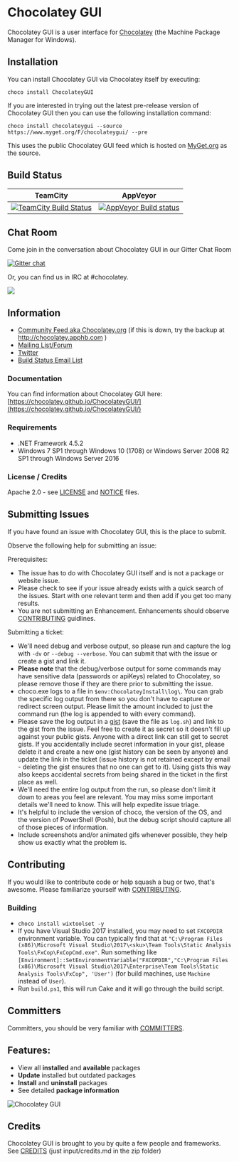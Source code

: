 # Chocolatey GUI

Chocolatey GUI is a user interface for [Chocolatey](http://chocolatey.org) (the Machine Package Manager for Windows).

## Installation
You can install Chocolatey GUI via Chocolatey itself by executing:

```choco install ChocolateyGUI```

If you are interested in trying out the latest pre-release version of Chocolatey GUI then you can use the following installation command:

```choco install chocolateygui --source https://www.myget.org/F/chocolateygui/ --pre```

This uses the public Chocolatey GUI feed which is hosted on [MyGet.org](https://www.myget.org) as the source.

## Build Status

TeamCity  | AppVeyor
------------- | -------------
[![TeamCity Build Status](http://img.shields.io/teamcity/codebetter/bt613.svg)](http://teamcity.codebetter.com/viewType.html?buildTypeId=bt613) | [![AppVeyor Build status](https://ci.appveyor.com/api/projects/status/t7p3ywv3msu5ahl7/branch/develop?svg=true)](https://ci.appveyor.com/project/chocolatey/chocolateygui/branch/develop)


## Chat Room

Come join in the conversation about Chocolatey GUI in our Gitter Chat Room

[![Gitter chat](https://badges.gitter.im/chocolatey/ChocolateyGUI.png)](https://gitter.im/chocolatey/ChocolateyGUI)

Or, you can find us in IRC at #chocolatey.

<a href="https://zenhub.io"><img src="https://raw.githubusercontent.com/ZenHubIO/support/master/zenhub-badge.png"></a>

## Information

 * [Community Feed aka Chocolatey.org](https://chocolatey.org) (if this is down, try the backup at http://chocolatey.apphb.com )
 * [Mailing List/Forum](http://groups.google.com/group/chocolateygui)
 * [Twitter](https://twitter.com/chocolateynuget)
 * [Build Status Email List](http://groups.google.com/group/chocolatey-build-status)

### Documentation

You can find information about Chocolatey GUI here: [https://chocolatey.github.io/ChocolateyGUI/](https://chocolatey.github.io/ChocolateyGUI/)

### Requirements
* .NET Framework 4.5.2
* Windows 7 SP1 through Windows 10 (1708) or Windows Server 2008 R2 SP1 through Windows Server 2016

### License / Credits
Apache 2.0 - see [LICENSE](https://github.com/chocolatey/chocolateygui/blob/develop/LICENSE) and [NOTICE](https://github.com/chocolatey/chocolateygui/blob/develop/NOTICE) files.

## Submitting Issues

If you have found an issue with Chocolatey GUI, this is the place to submit.

Observe the following help for submitting an issue:

Prerequisites:

 * The issue has to do with Chocolatey GUI itself and is not a package or website issue.
 * Please check to see if your issue already exists with a quick search of the issues. Start with one relevant term and then add if you get too many results.
 * You are not submitting an Enhancement. Enhancements should observe [CONTRIBUTING](https://github.com/chocolatey/chocolateygui/blob/develop/CONTRIBUTING.md) guidlines.

Submitting a ticket:

 * We'll need debug and verbose output, so please run and capture the log with `-dv` or `--debug --verbose`. You can submit that with the issue or create a gist and link it.
 * **Please note** that the debug/verbose output for some commands may have sensitive data (passwords or apiKeys) related to Chocolatey, so please remove those if they are there prior to submitting the issue.
 * choco.exe logs to a file in `$env:ChocolateyInstall\log\`. You can grab the specific log output from there so you don't have to capture or redirect screen output. Please limit the amount included to just the command run (the log is appended to with every command).
 * Please save the log output in a [gist](https://gist.github.com) (save the file as `log.sh`) and link to the gist from the issue. Feel free to create it as secret so it doesn't fill up against your public gists. Anyone with a direct link can still get to secret gists. If you accidentally include secret information in your gist, please delete it and create a new one (gist history can be seen by anyone) and update the link in the ticket (issue history is not retained except by email - deleting the gist ensures that no one can get to it). Using gists this way also keeps accidental secrets from being shared in the ticket in the first place as well.
 * We'll need the entire log output from the run, so please don't limit it down to areas you feel are relevant. You may miss some important details we'll need to know. This will help expedite issue triage.
 * It's helpful to include the version of choco, the version of the OS, and the version of PowerShell (Posh), but the debug script should capture all of those pieces of information.
 * Include screenshots and/or animated gifs whenever possible, they help show us exactly what the problem is.

## Contributing

If you would like to contribute code or help squash a bug or two, that's awesome. Please familiarize yourself with [CONTRIBUTING](https://github.com/chocolatey/chocolateygui/blob/develop/CONTRIBUTING.md).

### Building

* `choco install wixtoolset -y`
* If you have Visual Studio 2017 installed, you may need to set `FXCOPDIR` environment variable. You can typically find that at `"C:\Program Files (x86)\Microsoft Visual Studio\2017\<sku>\Team Tools\Static Analysis Tools\FxCop\FxCopCmd.exe"`. Run something like `[Environment]::SetEnvironmentVariable("FXCOPDIR","C:\Program Files (x86)\Microsoft Visual Studio\2017\Enterprise\Team Tools\Static Analysis Tools\FxCop", 'User')` (for build machines, use `Machine` instead of `User`).
* Run `build.ps1`, this will run Cake and it will go through the build script.

## Committers

Committers, you should be very familiar with [COMMITTERS](https://github.com/chocolatey/chocolateygui/blob/develop/COMMITTERS.md).

## Features:
* View all **installed** and **available** packages
* **Update** installed but outdated packages
* **Install** and **uninstall** packages
* See detailed **package information**

![Chocolatey GUI](https://github.com/chocolatey/ChocolateyGUI/blob/10809890189206cece4b64ab038f33d11cf7b840/docs/Screenshots/Application_Loaded.png)

## Credits

Chocolatey GUI is brought to you by quite a few people and frameworks. See [CREDITS](https://github.com/chocolatey/chocolateygui/blob/develop/docs/input/credits.md) (just input/credits.md in the zip folder)
